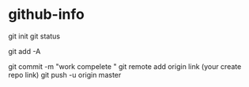 # github-info

git init 
git status
<!-- to add all file in  -->
git add -A 
<!-- add commit in in repo -->
git commit -m "work compelete "
git remote add origin  link (your create repo link)
git push -u origin master 
